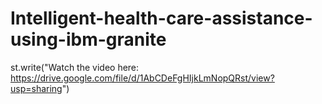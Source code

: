 # Intelligent-health-care-assistance-using-ibm-granite
st.write("Watch the video here: https://drive.google.com/file/d/1AbCDeFgHIjkLmNopQRst/view?usp=sharing")
